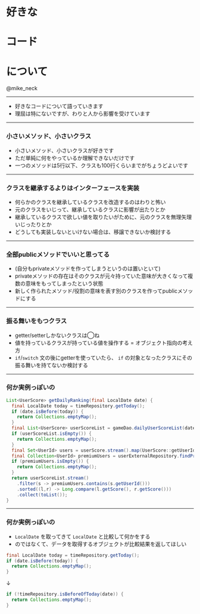 好きな
===

コード
===

について
===

@mike_neck

---

* 好きなコードについて語っていきます
* 理屈は特にないですが、わりと人から影響を受けています

---

### 小さいメソッド、小さいクラス

* 小さいメソッド、小さいクラスが好きです
* ただ単純に何をやっているか理解できないだけです
* 一つのメソッドは5行以下、クラスも100行くらいまでがちょうどよいです

---

### クラスを継承するよりはインターフェースを実装

* 何らかのクラスを継承しているクラスを改造するのはわりと怖い
* 元のクラスをいじって、継承しているクラスに影響が出たりとか
* 継承しているクラスで欲しい値を取りたいがために、元のクラスを無理矢理いじったりとか
* どうしても実装しないといけない場合は、移譲できないか検討する

---

### 全部publicメソッドでいいと思ってる

* (自分もprivateメソッドを作ってしまうというのは置いといて)
* privateメソッドの存在はそのクラスが元々持っていた意味が大きくなって複数の意味をもってしまったという状態
* 新しく作られたメソッド/役割の意味を表す別のクラスを作ってpublicメソッドにする

---

### 振る舞いをもつクラス

* getter/setterしかないクラスは◯ね
* 値を持っているクラスが持っている値を操作する = オブジェクト指向の考え方
* `if`/`switch` 文の後にgetterを使っていたら、 `if` の対象となったクラスにその振る舞いを持てないか検討する

---

### 何か実例っぽいの

```java
List<UserScore> getDailyRanking(final LocalDate date) {
  final LocalDate today = timeRepository.getToday();
  if (date.isBefore(today)) {
    return Collections.emptyMap();
  }
  final List<UserScore> userScoreList = gameDao.dailyUserScoreList(date);
  if (userScoreList.isEmpty()) {
    return Collections.emptyMap();
  }
  final Set<UserId> users = userScore.stream().map(UserScore::getUserId).collect(toSet());
  final Collection<UserId> premiumUsers = userExternalRepository.findPremiumUsers(users);
  if (premiumUsers.isEmpty()) {
    return Collections.emptyMap();
  }
  return userScoreList.stream()
    .filter(s -> premiumUsers.contains(s.getUserId()))
    .sorted((l,r) -> Long.compare(l.getScore(), r.getScore()))
    .collect(toList());
}
```

---

### 何か実例っぽいの

* `LocalDate` を取ってきて `LocalDate` と比較して何かをする
* のではなくて、データを取得するオブジェクトが比較結果を返してほしい

```java
final LocalDate today = timeRepository.getToday();
if (date.isBefore(today)) {
  return Collections.emptyMap();
}
```

↓

```java
if (!timeRepository.isBeforeOfToday(date)) {
  return Collections.emptyMap();
}
```


